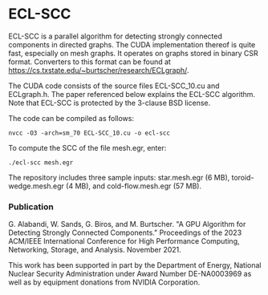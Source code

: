 # ECL-SCC

ECL-SCC is a parallel algorithm for detecting strongly connected components in directed graphs. The CUDA implementation thereof is quite fast, especially on mesh graphs. It operates on graphs stored in binary CSR format. Converters to this format can be found at https://cs.txstate.edu/~burtscher/research/ECLgraph/.

The CUDA code consists of the source files ECL-SCC_10.cu and ECLgraph.h. The paper referenced below explains the ECL-SCC algorithm. Note that ECL-SCC is protected by the 3-clause BSD license.

The code can be compiled as follows:

    nvcc -O3 -arch=sm_70 ECL-SCC_10.cu -o ecl-scc

To compute the SCC of the file mesh.egr, enter:

    ./ecl-scc mesh.egr

The repository includes three sample inputs: star.mesh.egr (6 MB), toroid-wedge.mesh.egr (4 MB), and cold-flow.mesh.egr (57 MB).


### Publication

G. Alabandi, W. Sands, G. Biros, and M. Burtscher. "A GPU Algorithm for Detecting Strongly Connected Components." Proceedings of the 2023 ACM/IEEE International Conference for High Performance Computing, Networking, Storage, and Analysis. November 2021.

This work has been supported in part by the Department of Energy, National Nuclear Security Administration under Award Number DE-NA0003969 as well as by equipment donations from NVIDIA Corporation.
